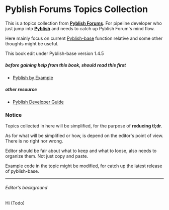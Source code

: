 # Pyblish Forums Topics Collection

This is a topics collection from **[Pyblish Forums](http://forums.pyblish.com/)**.
For pipeline developer who just jump into **[Pyblish](http://pyblish.com/)** and needs to catch up Pyblish Forum's mind flow.

Here mainly focus on current [Pyblish-base](https://github.com/pyblish/pyblish-base) function relative and some other thoughts might be useful.


This book edit under Pyblish-base version 1.4.5



##### before gaining help from this book, should read this first
* [Pyblish by Example](https://learn.pyblish.com/)

##### other resource
* [Pyblish Developer Guide](https://pyblish.gitbooks.io/developer-guide/content/)

### Notice
Topics collected in here will be simplified, for the purpose of **reducing tl;dr**.

As for what will be simplified or how, is depend on the editor's point of view.
There is no right nor wrong.

Editor should be fair about what to keep and what to loose, also needs to organize them.
Not just copy and paste.

Example code in the topic might be modified, for catch up the latest release of pyblish-base.

---
###### Editor's background

Hi (Todo)